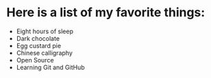 # Here is a list of my favorite things:
- Eight hours of sleep
- Dark chocolate
- Egg custard pie
- Chinese calligraphy
- Open Source
- Learning Git and GitHub
